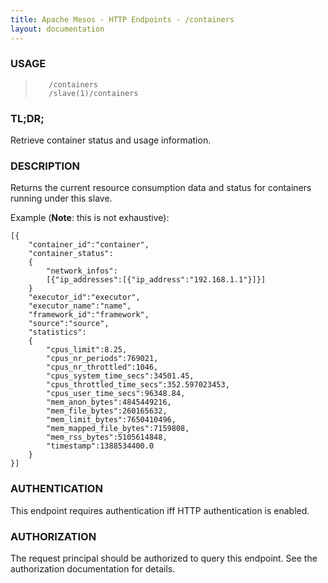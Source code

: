 ```yaml
---
title: Apache Mesos - HTTP Endpoints - /containers
layout: documentation
---
```

<!--- This is an automatically generated file. DO NOT EDIT! --->

### USAGE ###
>        /containers
>        /slave(1)/containers

### TL;DR; ###
Retrieve container status and usage information.

### DESCRIPTION ###
Returns the current resource consumption data and status for
containers running under this slave.

Example (**Note**: this is not exhaustive):

```
[{
    "container_id":"container",
    "container_status":
    {
        "network_infos":
        [{"ip_addresses":[{"ip_address":"192.168.1.1"}]}]
    }
    "executor_id":"executor",
    "executor_name":"name",
    "framework_id":"framework",
    "source":"source",
    "statistics":
    {
        "cpus_limit":8.25,
        "cpus_nr_periods":769021,
        "cpus_nr_throttled":1046,
        "cpus_system_time_secs":34501.45,
        "cpus_throttled_time_secs":352.597023453,
        "cpus_user_time_secs":96348.84,
        "mem_anon_bytes":4845449216,
        "mem_file_bytes":260165632,
        "mem_limit_bytes":7650410496,
        "mem_mapped_file_bytes":7159808,
        "mem_rss_bytes":5105614848,
        "timestamp":1388534400.0
    }
}]
```


### AUTHENTICATION ###
This endpoint requires authentication iff HTTP authentication is
enabled.

### AUTHORIZATION ###
The request principal should be authorized to query this endpoint.
See the authorization documentation for details.
